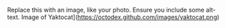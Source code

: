 Replace this with an image, like your photo. Ensure you include some alt-text.
Image of Yaktocat](https://octodex.github.com/images/yaktocat.png)
